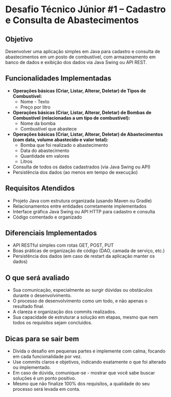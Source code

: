 # Desafio Técnico Júnior #1 – Cadastro e Consulta de Abastecimentos

## Objetivo

Desenvolver uma aplicação simples em Java para cadastro e consulta de abastecimentos em um posto de combustível, com armazenamento em banco de dados e exibição dos dados via Java Swing ou API REST.

## Funcionalidades Implementadas

* **Operações básicas (Criar, Listar, Alterar, Deletar) de Tipos de Combustível:**
    * Nome - Texto
    * Preço por litro
* **Operações básicas (Criar, Listar, Alterar, Deletar) de Bombas de Combustível (relacionadas a um tipo de combustível):**
    * Nome da bomba
    * Combustível que abastece
* **Operações básicas (Criar, Listar, Alterar, Deletar) de Abastecimentos (com data, volume abastecido e valor total):**
    * Bomba que foi realizado o abastecimento
    * Data do abastecimento
    * Quantidade em valores
    * Litros
* Consulta de todos os dados cadastrados (via Java Swing ou API)
* Persistência dos dados (ao menos em tempo de execução)

## Requisitos Atendidos

* Projeto Java com estrutura organizada (usando Maven ou Gradle)
* Relacionamentos entre entidades corretamente implementados
* Interface gráfica Java Swing ou API HTTP para cadastro e consulta
* Código comentado e organizado

## Diferenciais Implementados

* API RESTful simples com rotas GET, POST, PUT
* Boas práticas de organização de código (DAO, camada de serviço, etc.)
* Persistência dos dados (em caso de restart da aplicação manter os dados)

## O que será avaliado

* Sua comunicação, especialmente ao surgir dúvidas ou obstáculos durante o desenvolvimento.
* O processo de desenvolvimento como um todo, e não apenas o resultado final.
* A clareza e organização dos commits realizados.
* Sua capacidade de estruturar a solução em etapas, mesmo que nem todos os requisitos sejam concluídos.

## Dicas para se sair bem

* Divida o desafio em pequenas partes e implemente com calma, focando em cada funcionalidade por vez.
* Use commits claros e objetivos, indicando exatamente o que foi alterado ou implementado.
* Em caso de dúvida, comunique-se - mostrar que você sabe buscar soluções é um ponto positivo.
* Mesmo que não finalize 100% dos requisitos, a qualidade do seu processo será levada em conta.